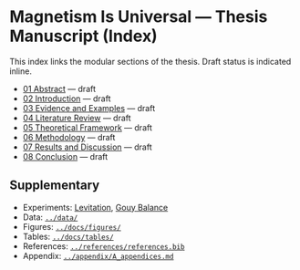 # Magnetism Is Universal — Thesis Manuscript (Index)

This index links the modular sections of the thesis. Draft status is indicated inline.

- [01 Abstract](sections/01_abstract.md) — draft
- [02 Introduction](sections/02_introduction.md) — draft
- [03 Evidence and Examples](sections/03_evidence_examples.md) — draft
- [04 Literature Review](sections/04_literature_review.md) — draft
- [05 Theoretical Framework](sections/05_theoretical_framework.md) — draft
- [06 Methodology](sections/06_methodology.md) — draft
- [07 Results and Discussion](sections/07_results_discussion.md) — draft
- [08 Conclusion](sections/08_conclusion.md) — draft

Supplementary
-------------
- Experiments: [Levitation](../experiments/levitation/), [Gouy Balance](../experiments/gouy_balance/)
- Data: [`../data/`](../data/)
- Figures: [`../docs/figures/`](../docs/figures/)
- Tables: [`../docs/tables/`](../docs/tables/)
- References: [`../references/references.bib`](../references/references.bib)
- Appendix: [`../appendix/A_appendices.md`](../appendix/A_appendices.md)
